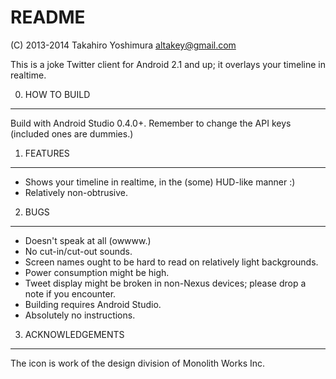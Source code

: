 README
======

(C) 2013-2014 Takahiro Yoshimura <altakey@gmail.com>

This is a joke Twitter client for Android 2.1 and up; it overlays your timeline in realtime.

0. HOW TO BUILD
---------------

Build with Android Studio 0.4.0+.  Remember to change the API keys (included ones are dummies.)

1. FEATURES
-----------

 * Shows your timeline in realtime, in the (some) HUD-like manner :)
 * Relatively non-obtrusive.

2. BUGS
-------

 * Doesn't speak at all (owwww.)
 * No cut-in/cut-out sounds.
 * Screen names ought to be hard to read on relatively light backgrounds.
 * Power consumption might be high.
 * Tweet display might be broken in non-Nexus devices; please drop a note if you encounter.
 * Building requires Android Studio.
 * Absolutely no instructions.

3. ACKNOWLEDGEMENTS
-------------------

The icon is work of the design division of Monolith Works Inc.
